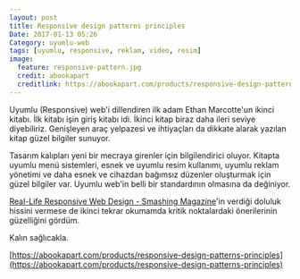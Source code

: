 ```yaml
---
layout: post
title: Responsive design patterns principles 
Date: 2017-01-13 05:26
Category: uyumlu-web
tags: [uyumlu, responsive, reklam, video, resim]
image:
  feature: responsive-pattern.jpg
  credit: abookapart
  creditlink: https://abookapart.com/products/responsive-design-patterns-principles
---
```


Uyumlu (Responsive) web'i dillendiren ilk adam Ethan Marcotte'un ikinci kitabı. İlk kitabı işin giriş kitabı idi. İkinci kitap biraz daha ileri seviye diyebiliriz. Genişleyen araç yelpazesi ve ihtiyaçları da dikkate alarak yazılan kitap güzel bilgiler sunuyor.

Tasarım kalıpları yeni bir mecraya girenler için bilgilendirici oluyor. Kitapta uyumlu menü sistemleri, esnek ve uyumlu resim kullanımı, uyumlu reklam yönetimi ve daha esnek ve cihazdan bağımsız düzenler oluşturmak için güzel bilgiler var. Uyumlu web'in belli bir standardının olmasına da değiniyor.

[Real-Life Responsive Web Design - Smashing Magazine](/kitap-degerlendirme-real-life-responsive-web-design/)'in verdiği doluluk hissini vermese de ikinci tekrar okumamda kritik noktalardaki önerilerinin güzelliğini gördüm.

Kalın sağlıcakla.

[https://abookapart.com/products/responsive-design-patterns-principles](https://abookapart.com/products/responsive-design-patterns-principles)